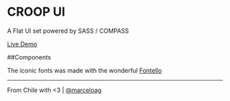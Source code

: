 # CROOP UI

A Flat UI set powered by SASS / COMPASS

[Live Demo](http://www.croop.cl/UI)

##Components

The iconic fonts was made with the wonderful [Fontello](http://fontello.com/)

---

From Chile with <3 | [@marceloag](http://www.twitter.com/marceloag)

